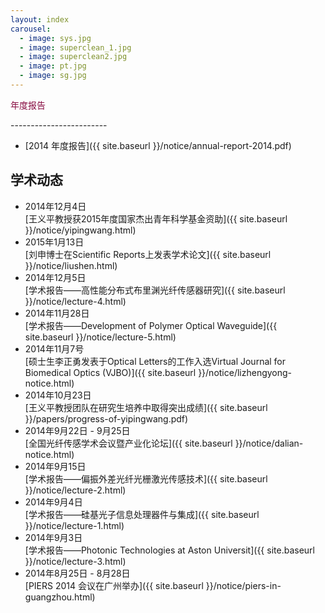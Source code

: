 ```yaml
---
layout: index
carousel: 
  - image: sys.jpg
  - image: superclean_1.jpg
  - image: superclean2.jpg
  - image: pt.jpg
  - image: sg.jpg
---
```


<p style="color: #870A40;">年度报告</p>
------------------------

+ [2014 年度报告]({{ site.baseurl }}/notice/annual-report-2014.pdf)

学术动态
------------------------

+ 2014年12月4日<br>
  [王义平教授获2015年度国家杰出青年科学基金资助]({{ site.baseurl }}/notice/yipingwang.html)
+ 2015年1月13日<br>
  [刘申博士在Scientific Reports上发表学术论文]({{ site.baseurl }}/notice/liushen.html)
+ 2014年12月5日<br>
  [学术报告——高性能分布式布里渊光纤传感器研究]({{ site.baseurl }}/notice/lecture-4.html)
+ 2014年11月28日<br>
  [学术报告——Development of Polymer Optical Waveguide]({{ site.baseurl }}/notice/lecture-5.html)
+ 2014年11月7号<br>
  [硕士生李正勇发表于Optical Letters的工作入选Virtual Journal for Biomedical Optics (VJBO)]({{ site.baseurl }}/notice/lizhengyong-notice.html)
+ 2014年10月23日<br>
  [王义平教授团队在研究生培养中取得突出成绩]({{ site.baseurl }}/papers/progress-of-yipingwang.pdf)
+ 2014年9月22日 - 9月25日<br> 
  [全国光纤传感学术会议暨产业化论坛]({{ site.baseurl }}/notice/dalian-notice.html)
+ 2014年9月15日<br>
  [学术报告——偏振外差光纤光栅激光传感技术]({{ site.baseurl }}/notice/lecture-2.html)
+ 2014年9月4日<br>
  [学术报告——硅基光子信息处理器件与集成]({{ site.baseurl }}/notice/lecture-1.html)
+ 2014年9月3日<br>
  [学术报告——Photonic Technologies at Aston Universit]({{ site.baseurl }}/notice/lecture-3.html)
+ 2014年8月25日 - 8月28日<br>
  [PIERS 2014 会议在广州举办]({{ site.baseurl }}/notice/piers-in-guangzhou.html)
